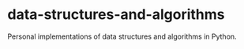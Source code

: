# data-structures-and-algorithms
Personal implementations of data structures and algorithms in Python.
